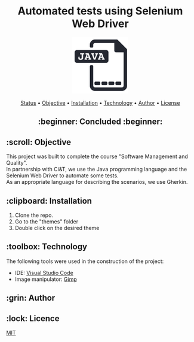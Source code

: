<h1 align="center"> Automated tests using Selenium Web Driver</h1>

<p align="center">
    <img src="./images/java.png" width="150">
</p>

<p align="center">
 <a href="#status">Status</a> • 
 <a href="#objetivo">Objective</a> •
 <a href="#instalacao">Installation</a> • 
 <a href="#tecnologias">Technology</a> • 
 <a href="#autor">Author</a> • 
 <a href="#licenca">License</a>
</p>

<h2 align="center" id=status> 
	:beginner: Concluded :beginner:
</h2>

<h2 id=objetivo>:scroll: Objective</h2>
This project was built to complete the course "Software Management and Quality".<br>
In partnership with Ci&T, we use the Java programming language and the Selenium Web Driver to automate some tests.<br>
As an appropriate language for describing the scenarios, we use Gherkin.<br>

<h2 id=instalacao>:clipboard: Installation</h2>

1. Clone the repo.
2. Go to the "themes" folder
3. Double click on the desired theme

<h2 id=tecnologias>:toolbox: Technology</h2>

The following tools were used in the construction of the project:

- IDE: <a href="https://code.visualstudio.com/download">Visual Studio Code</a>
- Image manipulator: <a href="https://www.gimp.org/downloads/">Gimp</a>

<h2 id=autor>:grin: Author</h2>

<h2 id=licenca>:lock: Licence</h2>
<a href="https://github.com/danhpaiva/windows-themes/blob/main/LICENSE" target="_blank">MIT</a>
